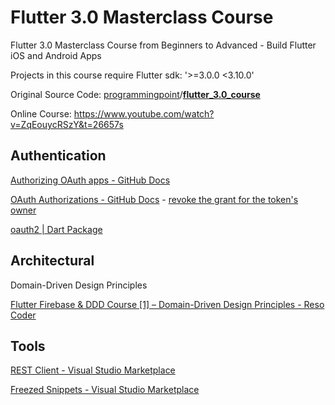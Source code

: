 # Flutter 3.0 Masterclass Course

Flutter 3.0 Masterclass Course from Beginners to Advanced - Build Flutter iOS and Android Apps

Projects in this course require Flutter sdk: '>=3.0.0 <3.10.0'

Original Source Code: [programmingpoint](https://github.com/programmingpoint)/**[flutter_3.0_course](https://github.com/programmingpoint/flutter_3.0_course)**

Online Course: https://www.youtube.com/watch?v=ZqEouycRSzY&t=26657s

## Authentication

[Authorizing OAuth apps - GitHub Docs](https://docs.github.com/en/apps/oauth-apps/building-oauth-apps/authorizing-oauth-apps)

[OAuth Authorizations - GitHub Docs](https://docs.github.com/en/rest/apps/oauth-applications?apiVersion=2022-11-28) - [revoke the grant for the token's owner](https://docs.github.com/en/rest/apps/oauth-applications?apiVersion=2022-11-28#delete-an-app-authorization)

[oauth2 | Dart Package](https://pub.dev/packages/oauth2)

## Architectural

Domain-Driven Design Principles 

[Flutter Firebase & DDD Course [1] – Domain-Driven Design Principles - Reso Coder](https://resocoder.com/2020/03/09/flutter-firebase-ddd-course-1-domain-driven-design-principles/)

## Tools

[REST Client - Visual Studio Marketplace](https://marketplace.visualstudio.com/items?itemName=humao.rest-client)

[Freezed Snippets - Visual Studio Marketplace](https://marketplace.visualstudio.com/items?itemName=Arkroot.freezed-snippets)
